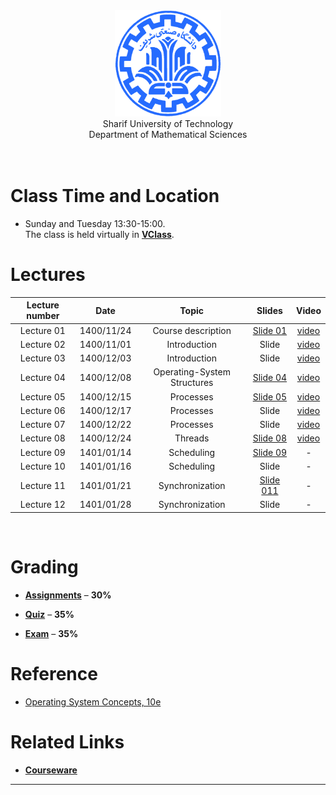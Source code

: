 <center><img src=".\Images\SharifUT.png" alt="" height='170' width='170' /></center>
<center> Sharif University of Technology <br> Department of Mathematical Sciences </center>
<br>
<br>


# Class Time and Location
* Sunday and Tuesday 13:30-15:00.
<br>The class is held virtually in [**VClass**](https://vc.sharif.edu/ch/ostovari.mojtaba).

[comment]: <> (# Presentation Team)

[comment]: <> (<!-- <table>)

[comment]: <> (  <tr>)

[comment]: <> (    <td colspan="5"><center><span style="font-weight:bold">Lecturer</span></center></td>)

[comment]: <> (  </tr>)

[comment]: <> (  <tr>)

[comment]: <> (    <td colspan="2"><center><img src=".\Images\S.jpg" border='0' alt="" height='200' width='200' /></center></td>)

[comment]: <> (    <td colspan="3"><center><a href="MAILTO:ostovari.mojtaba@gmail.com">Mojtaba Ostovari</a><br>ostovari.mojtaba@gmail.com</center></td>)

[comment]: <> (  </tr>)

[comment]: <> ( </table> -->)

[comment]: <> (<br>)


# Lectures

| Lecture number | Date | Topic | Slides | Video | 
| :------------: |:----:| :--------------:| :-----:| :-----: |
| Lecture 01 |  1400/11/24 | Course description | <a href=".\Slides\01.pdf">Slide 01</a> | <a href="https://cw.sharif.edu/pluginfile.php/478301/mod_folder/content/0/01.mkv?forcedownload=1">video</a> |
| Lecture 02 |  1400/11/01 | Introduction | Slide | <a href="https://cw.sharif.edu/pluginfile.php/478301/mod_folder/content/0/02.mkv?forcedownload=1">video</a> |
| Lecture 03 |  1400/12/03 | Introduction | Slide | <a href="https://cw.sharif.edu/pluginfile.php/478301/mod_folder/content/0/03.mkv?forcedownload=1">video</a> |
| Lecture 04 |  1400/12/08 | Operating-System Structures | <a href=".\Slides\04.pdf">Slide 04</a> | <a href="https://cw.sharif.edu/pluginfile.php/478301/mod_folder/content/0/04.mkv?forcedownload=1">video</a> |
| Lecture 05 |  1400/12/15 | Processes | <a href=".\Slides\05.pdf">Slide 05</a> | <a href="https://cw.sharif.edu/pluginfile.php/478301/mod_folder/content/0/05.mkv?forcedownload=1">video</a> |
| Lecture 06 |  1400/12/17 | Processes | Slide | <a href="https://cw.sharif.edu/pluginfile.php/478301/mod_folder/content/0/06.mkv?forcedownload=1">video</a> |
| Lecture 07 |  1400/12/22 | Processes | Slide | <a href="https://cw.sharif.edu/pluginfile.php/478301/mod_folder/content/0/07.mkv?forcedownload=1">video</a> |
| Lecture 08 |  1400/12/24 | Threads | <a href=".\Slides\08.pdf">Slide 08</a> | <a href="https://cw.sharif.edu/pluginfile.php/478301/mod_folder/content/0/08.mkv?forcedownload=1">video</a> |
| Lecture 09 |  1401/01/14 | Scheduling | <a href=".\Slides\09.pdf">Slide 09</a> | - |
| Lecture 10 |  1401/01/16 | Scheduling | Slide | - |
| Lecture 11 |  1401/01/21 | Synchronization | <a href=".\Slides\11.pdf">Slide 011</a> | - |
| Lecture 12 |  1401/01/28 | Synchronization | Slide | - |
<br>



[comment]: <> (# Assignments )

[comment]: <> (*  ### Homework 0 ###)
  
[comment]: <> (   The first series of exercises released in ...)
  

# Grading

* [**Assignments**](#assignments) – <b>30%</b>

* [**Quiz**](#quiz) – <b>35%</b>

* [**Exam**](#Exam) – <b>35%</b>



# Reference
* <a href="https://www.os-book.com/OS10/">
  Operating System Concepts, 10e</a>


# Related Links

* [**Courseware**](https://cw.sharif.edu/course/view.php?id=9280)



---
